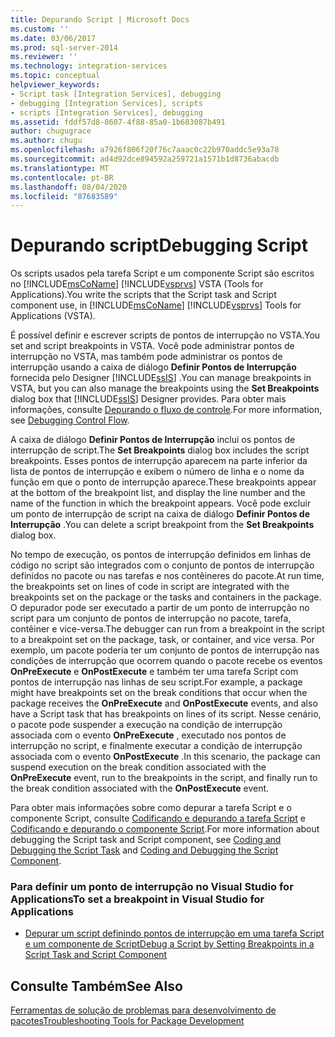 ```yaml
---
title: Depurando Script | Microsoft Docs
ms.custom: ''
ms.date: 03/06/2017
ms.prod: sql-server-2014
ms.reviewer: ''
ms.technology: integration-services
ms.topic: conceptual
helpviewer_keywords:
- Script task [Integration Services], debugging
- debugging [Integration Services], scripts
- scripts [Integration Services], debugging
ms.assetid: fddf57d8-8607-4f88-85a0-1b683087b491
author: chugugrace
ms.author: chugu
ms.openlocfilehash: a7926f806f20f76c7aaac0c22b970addc5e93a78
ms.sourcegitcommit: ad4d92dce894592a259721a1571b1d8736abacdb
ms.translationtype: MT
ms.contentlocale: pt-BR
ms.lasthandoff: 08/04/2020
ms.locfileid: "87683589"
---
```

# <a name="debugging-script"></a><span data-ttu-id="481dc-102">Depurando script</span><span class="sxs-lookup"><span data-stu-id="481dc-102">Debugging Script</span></span>
  <span data-ttu-id="481dc-103">Os scripts usados pela tarefa Script e um componente Script são escritos no [!INCLUDE[msCoName](../../includes/msconame-md.md)] [!INCLUDE[vsprvs](../../includes/vsprvs-md.md)] VSTA (Tools for Applications).</span><span class="sxs-lookup"><span data-stu-id="481dc-103">You write the scripts that the Script task and Script component use, in [!INCLUDE[msCoName](../../includes/msconame-md.md)] [!INCLUDE[vsprvs](../../includes/vsprvs-md.md)] Tools for Applications (VSTA).</span></span>  
  
 <span data-ttu-id="481dc-104">É possível definir e escrever scripts de pontos de interrupção no VSTA.</span><span class="sxs-lookup"><span data-stu-id="481dc-104">You set and script breakpoints in VSTA.</span></span> <span data-ttu-id="481dc-105">Você pode administrar pontos de interrupção no VSTA, mas também pode administrar os pontos de interrupção usando a caixa de diálogo **Definir Pontos de Interrupção** fornecida pelo Designer [!INCLUDE[ssIS](../../includes/ssis-md.md)] .</span><span class="sxs-lookup"><span data-stu-id="481dc-105">You can manage breakpoints in VSTA, but you can also manage the breakpoints using the **Set Breakpoints** dialog box that [!INCLUDE[ssIS](../../includes/ssis-md.md)] Designer provides.</span></span> <span data-ttu-id="481dc-106">Para obter mais informações, consulte [Depurando o fluxo de controle](debugging-control-flow.md).</span><span class="sxs-lookup"><span data-stu-id="481dc-106">For more information, see [Debugging Control Flow](debugging-control-flow.md).</span></span>  
  
 <span data-ttu-id="481dc-107">A caixa de diálogo **Definir Pontos de Interrupção** inclui os pontos de interrupção de script.</span><span class="sxs-lookup"><span data-stu-id="481dc-107">The **Set Breakpoints** dialog box includes the script breakpoints.</span></span> <span data-ttu-id="481dc-108">Esses pontos de interrupção aparecem na parte inferior da lista de pontos de interrupção e exibem o número de linha e o nome da função em que o ponto de interrupção aparece.</span><span class="sxs-lookup"><span data-stu-id="481dc-108">These breakpoints appear at the bottom of the breakpoint list, and display the line number and the name of the function in which the breakpoint appears.</span></span> <span data-ttu-id="481dc-109">Você pode excluir um ponto de interrupção de script na caixa de diálogo **Definir Pontos de Interrupção** .</span><span class="sxs-lookup"><span data-stu-id="481dc-109">You can delete a script breakpoint from the **Set Breakpoints** dialog box.</span></span>  
  
 <span data-ttu-id="481dc-110">No tempo de execução, os pontos de interrupção definidos em linhas de código no script são integrados com o conjunto de pontos de interrupção definidos no pacote ou nas tarefas e nos contêineres do pacote.</span><span class="sxs-lookup"><span data-stu-id="481dc-110">At run time, the breakpoints set on lines of code in script are integrated with the breakpoints set on the package or the tasks and containers in the package.</span></span> <span data-ttu-id="481dc-111">O depurador pode ser executado a partir de um ponto de interrupção no script para um conjunto de pontos de interrupção no pacote, tarefa, contêiner e vice-versa.</span><span class="sxs-lookup"><span data-stu-id="481dc-111">The debugger can run from a breakpoint in the script to a breakpoint set on the package, task, or container, and vice versa.</span></span> <span data-ttu-id="481dc-112">Por exemplo, um pacote poderia ter um conjunto de pontos de interrupção nas condições de interrupção que ocorrem quando o pacote recebe os eventos **OnPreExecute** e **OnPostExecute** e também ter uma tarefa Script com pontos de interrupção nas linhas de seu script.</span><span class="sxs-lookup"><span data-stu-id="481dc-112">For example, a package might have breakpoints set on the break conditions that occur when the package receives the **OnPreExecute** and **OnPostExecute** events, and also have a Script task that has breakpoints on lines of its script.</span></span> <span data-ttu-id="481dc-113">Nesse cenário, o pacote pode suspender a execução na condição de interrupção associada com o evento **OnPreExecute** , executado nos pontos de interrupção no script, e finalmente executar a condição de interrupção associada com o evento **OnPostExecute** .</span><span class="sxs-lookup"><span data-stu-id="481dc-113">In this scenario, the package can suspend execution on the break condition associated with the **OnPreExecute** event, run to the breakpoints in the script, and finally run to the break condition associated with the **OnPostExecute** event.</span></span>  
  
 <span data-ttu-id="481dc-114">Para obter mais informações sobre como depurar a tarefa Script e o componente Script, consulte [Codificando e depurando a tarefa Script](../extending-packages-scripting/task/coding-and-debugging-the-script-task.md) e [Codificando e depurando o componente Script](../extending-packages-scripting/data-flow-script-component/coding-and-debugging-the-script-component.md).</span><span class="sxs-lookup"><span data-stu-id="481dc-114">For more information about debugging the Script task and Script component, see [Coding and Debugging the Script Task](../extending-packages-scripting/task/coding-and-debugging-the-script-task.md) and [Coding and Debugging the Script Component](../extending-packages-scripting/data-flow-script-component/coding-and-debugging-the-script-component.md).</span></span>  
  
### <a name="to-set-a-breakpoint-in-visual-studio-for-applications"></a><span data-ttu-id="481dc-115">Para definir um ponto de interrupção no Visual Studio for Applications</span><span class="sxs-lookup"><span data-stu-id="481dc-115">To set a breakpoint in Visual Studio for Applications</span></span>  
  
-   [<span data-ttu-id="481dc-116">Depurar um script definindo pontos de interrupção em uma tarefa Script e um componente de Script</span><span class="sxs-lookup"><span data-stu-id="481dc-116">Debug a Script by Setting Breakpoints in a Script Task and Script Component</span></span>](../extending-packages-scripting/debug-a-script-by-setting-breakpoints-in-a-script-task-and-script-component.md)  
  
## <a name="see-also"></a><span data-ttu-id="481dc-117">Consulte Também</span><span class="sxs-lookup"><span data-stu-id="481dc-117">See Also</span></span>  
 [<span data-ttu-id="481dc-118">Ferramentas de solução de problemas para desenvolvimento de pacotes</span><span class="sxs-lookup"><span data-stu-id="481dc-118">Troubleshooting Tools for Package Development</span></span>](troubleshooting-tools-for-package-development.md)  
  
  
